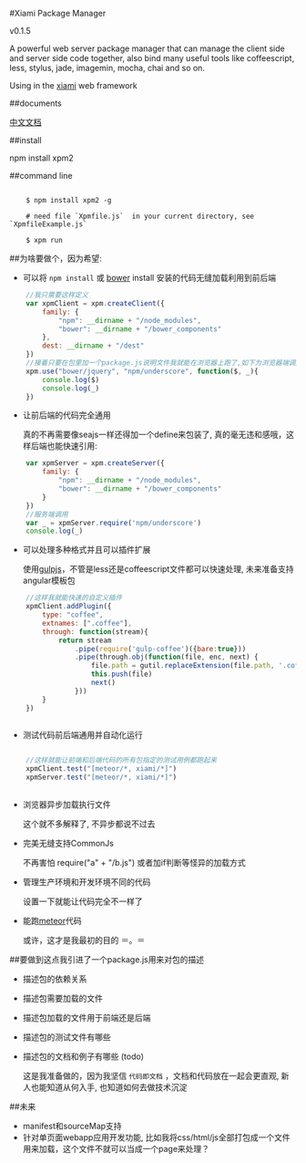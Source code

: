 #Xiami Package Manager

v0.1.5

A powerful web server package manager that can manage the client side and server side code together, also bind many useful tools like coffeescript, less, stylus, jade, imagemin, mocha, chai and so on.

Using in the [xiami](https://github.com/xiamidaxia/xiami) web framework

##documents

[中文文档](https://github.com/xiamidaxia/xpm/blob/develop/docs/%E4%B8%AD%E6%96%87%E6%96%87%E6%A1%A3.md)

##install

npm install xpm2

##command line

```shell

    $ npm install xpm2 -g
    
    # need file `Xpmfile.js`  in your current directory, see `XpmfileExample.js`
    
    $ xpm run 

```

##为啥要做个，因为希望:

- 可以将 `npm install` 或 [bower](https://github.com/bower/bower) install 安装的代码无缝加载利用到前后端
    
```javascript
    //我只需要这样定义
    var xpmClient = xpm.createClient({
        family: {
            "npm": __dirname + "/node_modules",
            "bower": __dirname + "/bower_components"
        },
        dest: __dirname + "/dest"
    })
    //接着只要在包里加一个package.js说明文件我就能在浏览器上跑了,如下为浏览器端调用(异步):
    xpm.use("bower/jquery", "npm/underscore", function($, _){
        console.log($) 
        console.log(_)   
    }) 
```    
    
- 让前后端的代码完全通用

    真的不再需要像seajs一样还得加一个define来包装了, 真的毫无违和感哦，这样后端也能快速引用:

```javascript    
    var xpmServer = xpm.createServer({
        family: {
            "npm": __dirname + "/node_modules",
            "bower": __dirname + "/bower_components"
        }
    })
    //服务端调用
    var _ = xpmServer.require('npm/underscore')
    console.log(_)
```

- 可以处理多种格式并且可以插件扩展

    使用[gulpjs](https://github.com/gulpjs/gulp)，不管是less还是coffeescript文件都可以快速处理, 未来准备支持angular模板包

```javascript
    //这样我就能快速的自定义插件
    xpmClient.addPlugin({
        type: "coffee",
        extnames: [".coffee"],
        through: function(stream){
            return stream
                .pipe(require('gulp-coffee')({bare:true}))
                .pipe(through.obj(function(file, enc, next) {
                    file.path = gutil.replaceExtension(file.path, '.coffee');
                    this.push(file)
                    next()
                }))
        }
    })
    
```            
    
- 测试代码前后端通用并自动化运行
    
```javascript

    //这样就能让前端和后端代码的所有包指定的测试用例都跑起来
    xpmClient.test("[meteor/*, xiami/*]")
    xpmServer.test("[meteor/*, xiami/*]")
    
```

- 浏览器异步加载执行文件
    
    这个就不多解释了, 不异步都说不过去
        
- 完美无缝支持CommonJs  

    不再害怕 require("a" + "/b.js") 或者加if判断等怪异的加载方式
    
- 管理生产环境和开发环境不同的代码

    设置一下就能让代码完全不一样了

- 能跑[meteor](https://www.github.com/meteor/meteor)代码 

    或许，这才是我最初的目的 ＝。＝

##要做到这点我引进了一个package.js用来对包的描述

- 描述包的依赖关系
- 描述包需要加载的文件
- 描述包加载的文件用于前端还是后端
- 描述包的测试文件有哪些
- 描述包的文档和例子有哪些 (todo)

    这是我准备做的，因为我坚信 `代码即文档` ，文档和代码放在一起会更直观, 新人也能知道从何入手, 也知道如何去做技术沉淀

##未来

- manifest和sourceMap支持
- 针对单页面webapp应用开发功能, 比如我将css/html/js全部打包成一个文件用来加载，这个文件不就可以当成一个page来处理？


